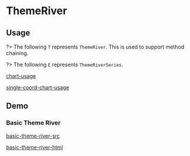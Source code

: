 # ThemeRiver

## Usage

?> The following `T` represents `ThemeRiver`. This is used to support method chaining. 

?> The following `E` represents `ThemeRiverSeries`.

[chart-usage](chart-usage.md ':include')

[single-coord-chart-usage](single-coord-chart-usage.md ':include')

## Demo

### Basic Theme River

[basic-theme-river-src](../_media/theme-river/basic-theme-river-src.md ':include')

[basic-theme-river-html](../_media/theme-river/basic-theme-river.html ':include :type=iframe')
